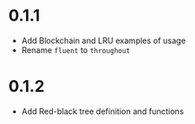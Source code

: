 # 0.1.1
* Add Blockchain and LRU examples of usage
* Rename `fluent` to `throughout`

# 0.1.2
* Add Red-black tree definition and functions
